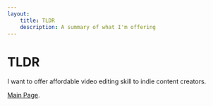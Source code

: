 ```yaml
---
layout:
    title: TLDR
    description: A summary of what I'm offering
---
```


# TLDR

I want to offer affordable video editing skill to indie content creators.

[Main Page](./index.html).